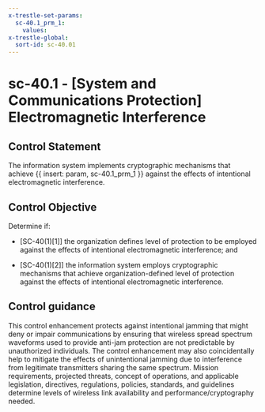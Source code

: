 ```yaml
---
x-trestle-set-params:
  sc-40.1_prm_1:
    values:
x-trestle-global:
  sort-id: sc-40.01
---
```


# sc-40.1 - \[System and Communications Protection\] Electromagnetic Interference

## Control Statement

The information system implements cryptographic mechanisms that achieve {{ insert: param, sc-40.1_prm_1 }} against the effects of intentional electromagnetic interference.

## Control Objective

Determine if:

- \[SC-40(1)[1]\] the organization defines level of protection to be employed against the effects of intentional electromagnetic interference; and

- \[SC-40(1)[2]\] the information system employs cryptographic mechanisms that achieve organization-defined level of protection against the effects of intentional electromagnetic interference.

## Control guidance

This control enhancement protects against intentional jamming that might deny or impair communications by ensuring that wireless spread spectrum waveforms used to provide anti-jam protection are not predictable by unauthorized individuals. The control enhancement may also coincidentally help to mitigate the effects of unintentional jamming due to interference from legitimate transmitters sharing the same spectrum. Mission requirements, projected threats, concept of operations, and applicable legislation, directives, regulations, policies, standards, and guidelines determine levels of wireless link availability and performance/cryptography needed.

